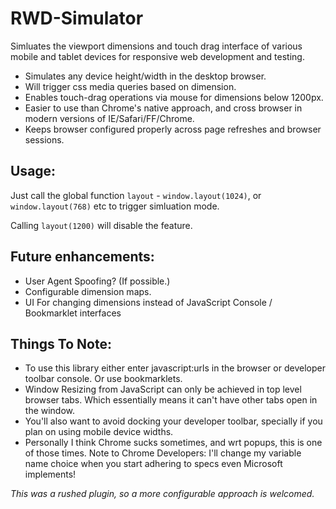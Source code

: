 RWD-Simulator
=============

Simluates the viewport dimensions and touch drag interface of various mobile and tablet devices for responsive web development and testing.

* Simulates any device height/width in the desktop browser.
* Will trigger css media queries based on dimension.
* Enables touch-drag operations via mouse for dimensions below 1200px.
* Easier to use than Chrome's native approach, and cross browser in modern versions of IE/Safari/FF/Chrome.
* Keeps browser configured properly across page refreshes and browser sessions.

## Usage:

Just call the global function `layout` - `window.layout(1024)`, or `window.layout(768)` etc to trigger simluation mode.

Calling `layout(1200)` will disable the feature.

## Future enhancements:

* User Agent Spoofing? (If possible.)
* Configurable dimension maps.
* UI For changing dimensions instead of JavaScript Console / Bookmarklet interfaces

## Things To Note:

* To use this library either enter javascript:urls in the browser or developer toolbar console.  Or use bookmarklets.
* Window Resizing from JavaScript can only be achieved in top level browser tabs.  Which essentially means it can't have other tabs open in the window.
* You'll also want to avoid docking your developer toolbar, specially if you plan on using mobile device widths.
* Personally I think Chrome sucks sometimes, and wrt popups, this is one of those times.  Note to Chrome Developers: I'll change my variable name choice when you start adhering to specs even Microsoft implements!

<i>This was a rushed plugin, so a more configurable approach is welcomed.</i>